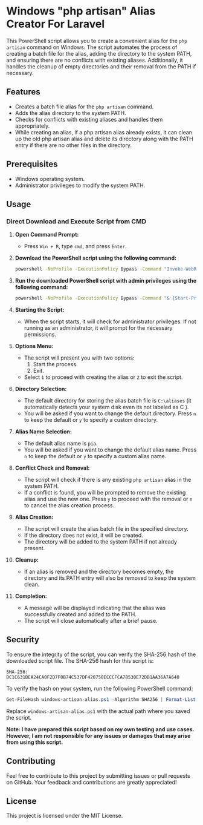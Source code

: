 
# Windows "php artisan" Alias Creator For Laravel

This PowerShell script allows you to create a convenient alias for the `php artisan` command on Windows. The script automates the process of creating a batch file for the alias, adding the directory to the system PATH, and ensuring there are no conflicts with existing aliases. Additionally, it handles the cleanup of empty directories and their removal from the PATH if necessary.

## Features

- Creates a batch file alias for the `php artisan` command.
- Adds the alias directory to the system PATH.
- Checks for conflicts with existing aliases and handles them appropriately.
- While creating an alias, if a php artisan alias already exists, it can clean up the old php artisan alias and delete its directory along with the PATH entry if there are no other files in the directory.

## Prerequisites

- Windows operating system.
- Administrator privileges to modify the system PATH.

## Usage

### Direct Download and Execute Script from CMD

1. **Open Command Prompt:**
    - Press `Win + R`, type `cmd`, and press `Enter`.

2. **Download the PowerShell script using the following command:**
    ```cmd
    powershell -NoProfile -ExecutionPolicy Bypass -Command "Invoke-WebRequest -Uri https://raw.githubusercontent.com/Skysea45/windows-artisan-alias/main/windows-artisan-alias.ps1 -OutFile %TEMP%\windows-artisan-alias.ps1"
    ```

3. **Run the downloaded PowerShell script with admin privileges using the following command:**
    ```cmd
    powershell -NoProfile -ExecutionPolicy Bypass -Command "& {Start-Process PowerShell -ArgumentList '-NoProfile -ExecutionPolicy Bypass -File "%TEMP%\windows-artisan-alias.ps1"' -Verb RunAs}"
    ```


2. **Starting the Script:**
    - When the script starts, it will check for administrator privileges. If not running as an administrator, it will prompt for the necessary permissions.

3. **Options Menu:**
    - The script will present you with two options:
        1. Start the process.
        2. Exit.
    - Select `1` to proceed with creating the alias or `2` to exit the script.

4. **Directory Selection:**
    - The default directory for storing the alias batch file is `C:\aliases` (it automatically detects your system disk even its not labeled as C ).
    - You will be asked if you want to change the default directory. Press `n` to keep the default or `y` to specify a custom directory.

5. **Alias Name Selection:**
    - The default alias name is `pia`.
    - You will be asked if you want to change the default alias name. Press `n` to keep the default or `y` to specify a custom alias name.

6. **Conflict Check and Removal:**
    - The script will check if there is any existing `php artisan` alias in the system PATH.
    - If a conflict is found, you will be prompted to remove the existing alias and use the new one. Press `y` to proceed with the removal or `n` to cancel the alias creation process.

7. **Alias Creation:**
    - The script will create the alias batch file in the specified directory.
    - If the directory does not exist, it will be created.
    - The directory will be added to the system PATH if not already present.

8. **Cleanup:**
    - If an alias is removed and the directory becomes empty, the directory and its PATH entry will also be removed to keep the system clean.

9. **Completion:**
    - A message will be displayed indicating that the alias was successfully created and added to the PATH.
    - The script will close automatically after a brief pause.

## Security

To ensure the integrity of the script, you can verify the SHA-256 hash of the downloaded script file. The SHA-256 hash for this script is:


```
SHA-256: DC1C631BEA24CA0F2D7F0B74C537DF420758ECCCFCA78530E72DB1AA36A7A640
```

To verify the hash on your system, run the following PowerShell command:

```powershell
Get-FileHash windows-artisan-alias.ps1 -Algorithm SHA256 | Format-List 
```

Replace `windows-artisan-alias.ps1` with the actual path where you saved the script.

**Note: I have prepared this script based on my own testing and use cases. However, I am not responsible for any issues or damages that may arise from using this script.**
##

## Contributing

Feel free to contribute to this project by submitting issues or pull requests on GitHub. Your feedback and contributions are greatly appreciated!

## License

This project is licensed under the MIT License.
